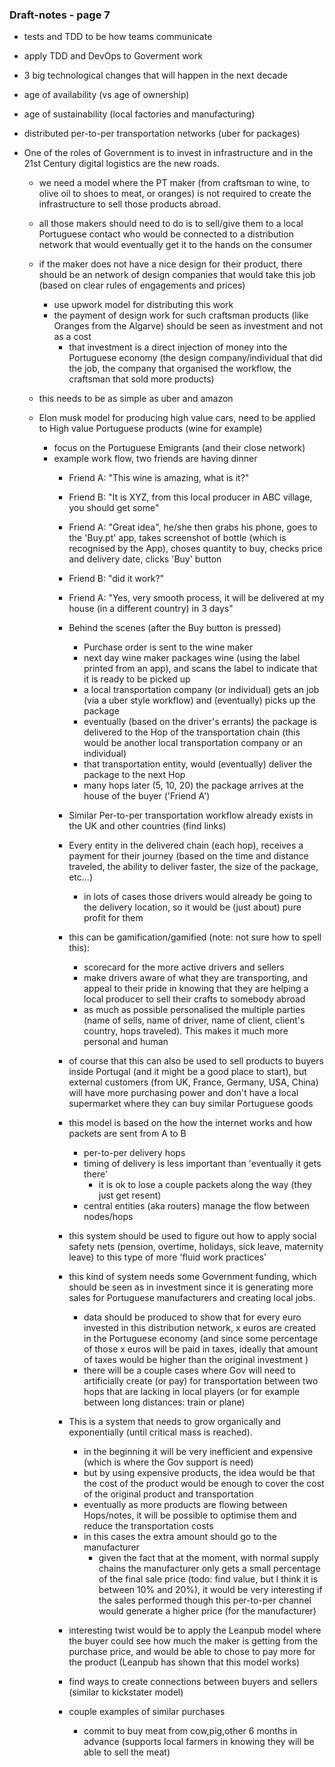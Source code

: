 ### Draft-notes - page 7

* tests and TDD to be how teams communicate
* apply TDD and DevOps to Goverment work





* 3 big technological changes that will happen in the next decade

 * age of availability (vs age of ownership)
 * age of sustainability (local factories and manufacturing)
 * distributed per-to-per transportation networks (uber for packages)

* One of the roles of Government is to invest in infrastructure and in the 21st Century digital logistics are the new roads.
  * we need a model where the PT maker (from craftsman to wine, to olive oil to shoes to meat, or oranges) is not required to create the infrastructure to sell those products abroad.
  * all those makers should need to do is to sell/give them to a local Portuguese contact who would be connected to a distribution network that would eventually get it to the hands on the consumer
  * if the maker does not have a nice design for their product, there should be an network of design companies that would take this job (based on clear rules of engagements and prices)
    * use upwork model for distributing this work
    * the payment of design work for such craftsman products (like Oranges from the Algarve) should be seen as investment and not as a cost
      * that investment is a direct injection of money into the Portuguese economy (the design company/individual that did the job, the company that organised the workflow, the craftsman that sold more products)
  * this needs to be as simple as uber and amazon    

  * Elon musk model for producing high value cars, need to be applied to High value Portuguese products (wine for example)
    * focus on the Portuguese Emigrants (and their close network)
    * example work flow, two friends are having dinner
      * Friend A: "This wine is amazing, what is it?"
      * Friend B: "It is XYZ, from this local producer in ABC village, you should get some"
      * Friend A: "Great idea", he/she then grabs his phone, goes to the 'Buy.pt' app, takes screenshot of bottle (which is recognised by the App), choses quantity to buy, checks price and delivery date, clicks 'Buy' button
      * Friend B: "did it work?"
      * Friend A: "Yes, very smooth process, it will be delivered at my house (in a different country) in 3 days"
      * Behind the scenes (after the Buy button is pressed)
        * Purchase order is sent to the wine maker
        * next day wine maker packages wine (using the label printed from an app), and scans the label to indicate that it is ready to be picked up
        * a local transportation company (or individual) gets an job (via a uber style workflow) and (eventually) picks up the package
        * eventually (based on the driver's errants) the package is delivered to the Hop of the transportation chain (this would be another local transportation company or an individual)
        * that transportation entity, would (eventually) deliver the package to the next Hop
        * many hops later (5, 10, 20) the package arrives at the house of the buyer ('Friend A')
      * Similar Per-to-per transportation workflow already exists in the UK and other countries (find links)
      * Every entity in the delivered chain (each hop), receives a payment for their journey (based on the time and distance traveled, the ability to deliver faster, the size of the package, etc...)
        * in lots of cases those drivers would already be going to the delivery location, so it would be (just about) pure profit for them
      * this can be gamification/gamified (note: not sure how to spell this):
        * scorecard for the more active drivers and sellers
        * make drivers aware of what they are transporting, and appeal to their pride in knowing that they are helping a local producer to sell their crafts to somebody abroad
        * as much as possible personalised the multiple parties (name of sells, name of driver, name of client, client's country, hops traveled). This makes it much more personal and human
      * of course that this can also be used to sell products to buyers inside Portugal (and it might be a good place to start), but external customers (from UK, France, Germany, USA, China) will have more purchasing power and don't have a local supermarket where they can buy similar Portuguese goods

      * this model is based on the how the internet works and how packets are sent from A to B
        * per-to-per delivery hops
        * timing of delivery is less important than 'eventually it gets there'
          * it is ok to lose a couple packets along the way (they just get resent)
        * central entities (aka routers) manage the flow between nodes/hops

      * this system should be used to figure out how to apply social safety nets (pension, overtime, holidays, sick leave, maternity leave) to this type of more 'fluid work practices'

      * this kind of system needs some Government funding, which should be seen as in investment since it is generating more sales for Portuguese manufacturers and creating local jobs.
        * data should be produced to show that for every euro invested in this distribution network, x euros are created in the Portuguese economy (and since some percentage of those x euros will be paid in taxes, ideally that amount of taxes would be higher than the original investment )
        * there will be a couple cases where Gov will need to artificially create (or pay) for transportation between two hops that are lacking in local players (or for example between long distances: train or plane)

      * This is a system that needs to grow organically and exponentially (until critical mass is reached).
        * in the beginning it will be very inefficient and expensive (which is where the Gov support is need)
        * but by using expensive products, the idea would be that the cost of the product would be enough to cover the cost of the original product and transportation
        * eventually as more products are flowing between Hops/notes, it will be possible to optimise them and reduce the transportation costs
        * in this cases the extra amount should go to the manufacturer
          * given the fact that at the moment, with normal supply chains the manufacturer only gets a small percentage of the final sale price (todo: find value, but I think it is between 10% and 20%), it would be very interesting if the sales performed though this per-to-per channel would generate a higher price (for the manufacturer)

      * interesting twist would be to apply the Leanpub model where the buyer could see how much the maker is getting from the purchase price, and would be able to chose to pay more for the product (Leanpub has shown that this model works)

      * find ways to create connections between buyers and sellers (similar to kickstater model)

      * couple examples of similar purchases
          * commit to buy meat from cow,pig,other 6 months in advance (supports local farmers in knowing they will be able to sell the meat)
